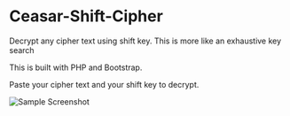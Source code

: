 # Ceasar-Shift-Cipher
Decrypt any cipher text using shift key. This is more like an exhaustive key search

This is built with PHP and Bootstrap.

Paste your cipher text and your shift key to decrypt.

![Sample Screenshot](https://res.cloudinary.com/dj6bwuwu6/image/upload/v1664890810/Screen_Shot_2022-10-04_at_8.37.43_AM_qs9tt0.png)
